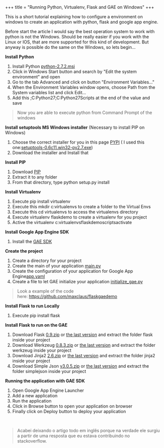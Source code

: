 +++
title = "Running Python, Virtualenv, Flask and GAE on Windows"
+++

<p>This is a short tutorial explaining how to configure a environment on windows to create an application with python, flask and google app engine.</p>

<p>Before start the article I would say the best operation system to work with python is not the Windows. Should be really easier if you work with the Linux or IOS, that are more supported for this kind of development. But anyway is possible do the same on the Windows, so lets begin...<!--more--></p>
<p><strong>Install Python</strong></p>
<ol>
<li>Install Python <a href="http://www.python.org/ftp/python/2.7.2/python-2.7.2.msi">python-2.7.2.msi</a></li>
<li>Click in Windows Start button and search by "Edit the system environment" and open</li>
<li>Go to the tab Advanced and click on button "Environment Variables…"</li>
<li>When the Environment Variables window opens, choose Path from the System variables list and click Edit…</li>
<li>Add this <span class="code_block">;C:Python27;C:Python27Scripts</span> at the end of the value and save</li>
</ol>
<blockquote>
<div>Now you are able to execute python from Command Prompt of the windows</div>
</blockquote>
<p><strong>Install setuptools MS Windows installer</strong> (Necessary to install PIP on Windows)</p>
<ol>
<li>Choose the correct installer for you in this page <a href="http://pypi.python.org/pypi/setuptools#files">PYPI</a> ( I used this one:<a href="http://pypi.python.org/packages/2.7/s/setuptools/setuptools-0.6c11.win32-py2.7.exe#md5=57e1e64f6b7c7f1d2eddfc9746bbaf20">setuptools-0.6c11.win32-py2.7.exe</a>)</li>
<li>Download the installer and Install that</li>
</ol>
<p><strong>Install PIP</strong></p>
<ol>
<li>Download <a href="http://pypi.python.org/pypi/pip#downloads">PIP</a></li>
<li>Extract it to any folder</li>
<li>From that directory, type <span class="code_block">python setup.py install</span></li>
</ol>
<p><strong>Install Virtualenv</strong></p>
<ol>
<li>Execute <span class="code_block">pip install virtualenv</span></li>
<li>Execute this <span class="code_block">mkdir c:virtualenvs</span> to create a folder to the Virtual Envs</li>
<li>Execute this <span class="code_block">cd virtualenvs</span> to access the virtualenvs directory</li>
<li>Execute <span class="code_block">virtualenv flaskdemo</span> to create a virtualenv for you project</li>
<li>Active the virtualenv <span class="code_block" data-mce-mark="1">c:virtualenvsflaskdemoscriptsactivate</span></li>
</ol>
<p><strong>Install Google App Engine SDK</strong></p>
<ol>
<li>Install the <a href="https://developers.google.com/appengine/downloads">GAE SDK</a></li>
</ol>
<p><strong>Create the project</strong></p>
<ol>
<li>Create a directory for your project</li>
<li>Create the main of your application <a href="https://github.com/maxclaus/flaskgaedemo/blob/master/main.py">main.py</a></li>
<li>Create the configuration of your application for Google App Engine<a href="https://github.com/maxclaus/flaskgaedemo/blob/master/app.yaml">app.yaml</a></li>
<li>Create a file to let GAE initialize your application <a href="https://github.com/maxclaus/flaskgaedemo/blob/master/initialize_gae.py">initialize_gae.py</a></li>
</ol>
<blockquote>
<div>Look a example of the code here:&nbsp;<a href="https://github.com/maxclaus/flaskgaedemo" rel="nofollow">https://github.com/maxclaus/flaskgaedemo</a></div>
</blockquote>
<p><strong>Install Flask to run Locally</strong></p>
<ol>
<li>Execute <span class="code_block">pip install flask</span></li>
</ol>
<p><strong>Install Flask to run on the GAE</strong></p>
<ol>
<li>Download Flask <a href="https://github.com/mitsuhiko/flask/archive/0.9.zip">0.9.zip</a>&nbsp;or <a href="https://github.com/mitsuhiko/flask/tags">the last version</a> and extract the folder flask inside your project</li>
<li>Download Werkzeug <a href="https://github.com/mitsuhiko/werkzeug/archive/0.8.3.zip">0.8.3.zip</a> or&nbsp;<a href="https://github.com/mitsuhiko/werkzeug/tags">the last version</a>&nbsp;and extract the folder werkzeug inside your project</li>
<li>Download Jinja2 <a href="https://github.com/mitsuhiko/jinja2/archive/2.6.zip">2.6.zip</a> or&nbsp;<a href="https://github.com/mitsuhiko/jinja2/tags">the last version</a>&nbsp;and extract the folder jinja2 inside your project</li>
<li>Download Simple Json <a href="https://github.com/simplejson/simplejson/archive/v3.0.5.zip">v3.0.5.zip</a> or&nbsp;<a href="https://github.com/simplejson/simplejson/archive/v3.0.5.zip">the last version</a>&nbsp;and extract the folder simplejson inside your project</li>
</ol>
<p><strong>Running the application with GAE SDK</strong></p>
<ol>
<li>Open Google App Engine Launcher</li>
<li>Add a new application</li>
<li>Run the application</li>
<li>Click in Browse button to open your application on browser</li>
<li>Finally click on Deploy button to deploy your application</li>
</ol>
<div>&nbsp;</div>
<blockquote><p>Acabei deixando o artigo todo em inglês porque na verdade ele surgiu a partir de uma resposta que eu estava contribuindo no stackoverflow.</p></blockquote>
